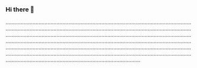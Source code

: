 ### Hi there 👋

..................................................................................................................................................................................................................................................................................................................................................................................................................................................................................................................................................................................................................................................................................................................................................................................................................................................................
